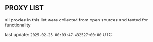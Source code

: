 ## PROXY LIST

all proxies in this list were collected from open sources and tested for functionality

last update: `2025-02-25 00:03:47.432527+00:00` UTC